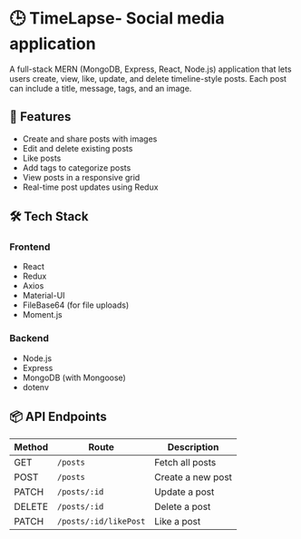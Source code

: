 # 🕒 TimeLapse- Social media application

A full-stack MERN (MongoDB, Express, React, Node.js) application that lets users create, view, like, update, and delete timeline-style posts. 
Each post can include a title, message, tags, and an image.

## 🚀 Features

- Create and share posts with images
- Edit and delete existing posts
- Like posts
- Add tags to categorize posts
- View posts in a responsive grid
- Real-time post updates using Redux

## 🛠️ Tech Stack

### Frontend
- React
- Redux
- Axios
- Material-UI
- FileBase64 (for file uploads)
- Moment.js

### Backend
- Node.js
- Express
- MongoDB (with Mongoose)
- dotenv

## 📦 API Endpoints

| Method | Route                   | Description           |
|--------|-------------------------|-----------------------|
| GET    | `/posts`                | Fetch all posts       |
| POST   | `/posts`                | Create a new post     |
| PATCH  | `/posts/:id`            | Update a post         |
| DELETE | `/posts/:id`            | Delete a post         |
| PATCH  | `/posts/:id/likePost`   | Like a post           |



